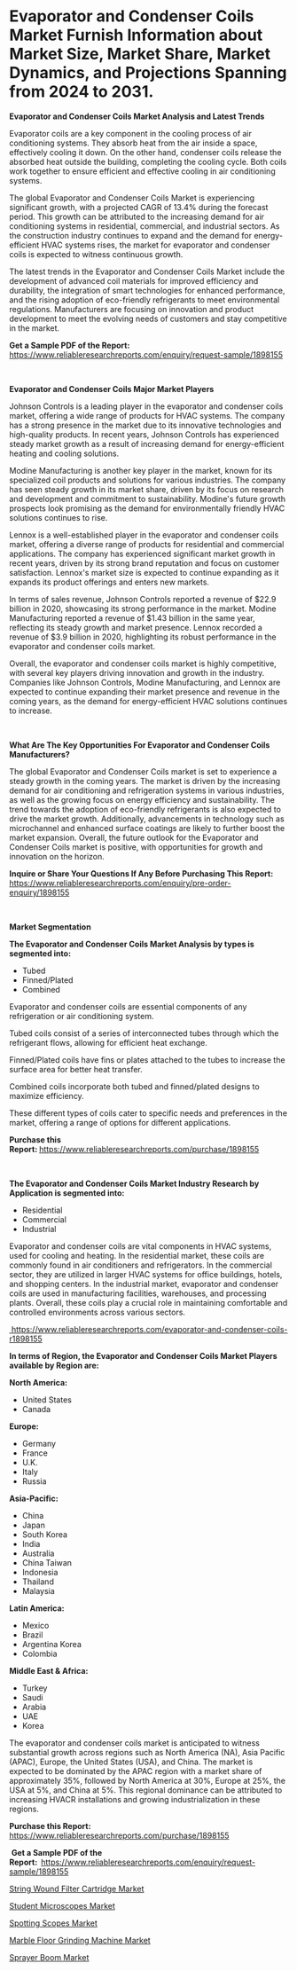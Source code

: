 <p><h1>Evaporator and Condenser Coils Market Furnish Information about Market Size, Market Share, Market Dynamics, and Projections Spanning from 2024 to 2031.</h1></p><p><strong>Evaporator and Condenser Coils Market Analysis and Latest Trends</strong></p>
<p><p>Evaporator coils are a key component in the cooling process of air conditioning systems. They absorb heat from the air inside a space, effectively cooling it down. On the other hand, condenser coils release the absorbed heat outside the building, completing the cooling cycle. Both coils work together to ensure efficient and effective cooling in air conditioning systems.</p><p>The global Evaporator and Condenser Coils Market is experiencing significant growth, with a projected CAGR of 13.4% during the forecast period. This growth can be attributed to the increasing demand for air conditioning systems in residential, commercial, and industrial sectors. As the construction industry continues to expand and the demand for energy-efficient HVAC systems rises, the market for evaporator and condenser coils is expected to witness continuous growth.</p><p>The latest trends in the Evaporator and Condenser Coils Market include the development of advanced coil materials for improved efficiency and durability, the integration of smart technologies for enhanced performance, and the rising adoption of eco-friendly refrigerants to meet environmental regulations. Manufacturers are focusing on innovation and product development to meet the evolving needs of customers and stay competitive in the market.</p></p>
<p><strong>Get a Sample PDF of the Report:&nbsp;</strong> <a href="https://www.reliableresearchreports.com/enquiry/request-sample/1898155">https://www.reliableresearchreports.com/enquiry/request-sample/1898155</a></p>
<p>&nbsp;</p>
<p><strong>Evaporator and Condenser Coils Major Market Players</strong></p>
<p><p>Johnson Controls is a leading player in the evaporator and condenser coils market, offering a wide range of products for HVAC systems. The company has a strong presence in the market due to its innovative technologies and high-quality products. In recent years, Johnson Controls has experienced steady market growth as a result of increasing demand for energy-efficient heating and cooling solutions.</p><p>Modine Manufacturing is another key player in the market, known for its specialized coil products and solutions for various industries. The company has seen steady growth in its market share, driven by its focus on research and development and commitment to sustainability. Modine's future growth prospects look promising as the demand for environmentally friendly HVAC solutions continues to rise.</p><p>Lennox is a well-established player in the evaporator and condenser coils market, offering a diverse range of products for residential and commercial applications. The company has experienced significant market growth in recent years, driven by its strong brand reputation and focus on customer satisfaction. Lennox's market size is expected to continue expanding as it expands its product offerings and enters new markets.</p><p>In terms of sales revenue, Johnson Controls reported a revenue of $22.9 billion in 2020, showcasing its strong performance in the market. Modine Manufacturing reported a revenue of $1.43 billion in the same year, reflecting its steady growth and market presence. Lennox recorded a revenue of $3.9 billion in 2020, highlighting its robust performance in the evaporator and condenser coils market.</p><p>Overall, the evaporator and condenser coils market is highly competitive, with several key players driving innovation and growth in the industry. Companies like Johnson Controls, Modine Manufacturing, and Lennox are expected to continue expanding their market presence and revenue in the coming years, as the demand for energy-efficient HVAC solutions continues to increase.</p></p>
<p>&nbsp;</p>
<p><strong>What Are The Key Opportunities For Evaporator and Condenser Coils Manufacturers?</strong></p>
<p><p>The global Evaporator and Condenser Coils market is set to experience a steady growth in the coming years. The market is driven by the increasing demand for air conditioning and refrigeration systems in various industries, as well as the growing focus on energy efficiency and sustainability. The trend towards the adoption of eco-friendly refrigerants is also expected to drive the market growth. Additionally, advancements in technology such as microchannel and enhanced surface coatings are likely to further boost the market expansion. Overall, the future outlook for the Evaporator and Condenser Coils market is positive, with opportunities for growth and innovation on the horizon.</p></p>
<p><strong>Inquire or Share Your Questions If Any Before Purchasing This Report:</strong> <a href="https://www.reliableresearchreports.com/enquiry/pre-order-enquiry/1898155">https://www.reliableresearchreports.com/enquiry/pre-order-enquiry/1898155</a></p>
<p>&nbsp;</p>
<p><strong>Market Segmentation</strong></p>
<p><strong>The Evaporator and Condenser Coils Market Analysis by types is segmented into:</strong></p>
<p><ul><li>Tubed</li><li>Finned/Plated</li><li>Combined</li></ul></p>
<p><p>Evaporator and condenser coils are essential components of any refrigeration or air conditioning system. </p><p>Tubed coils consist of a series of interconnected tubes through which the refrigerant flows, allowing for efficient heat exchange. </p><p>Finned/Plated coils have fins or plates attached to the tubes to increase the surface area for better heat transfer. </p><p>Combined coils incorporate both tubed and finned/plated designs to maximize efficiency. </p><p>These different types of coils cater to specific needs and preferences in the market, offering a range of options for different applications.</p></p>
<p><strong>Purchase this Report:&nbsp;</strong><a href="https://www.reliableresearchreports.com/purchase/1898155">https://www.reliableresearchreports.com/purchase/1898155</a></p>
<p>&nbsp;</p>
<p><strong>The Evaporator and Condenser Coils Market Industry Research by Application is segmented into:</strong></p>
<p><ul><li>Residential</li><li>Commercial</li><li>Industrial</li></ul></p>
<p><p>Evaporator and condenser coils are vital components in HVAC systems, used for cooling and heating. In the residential market, these coils are commonly found in air conditioners and refrigerators. In the commercial sector, they are utilized in larger HVAC systems for office buildings, hotels, and shopping centers. In the industrial market, evaporator and condenser coils are used in manufacturing facilities, warehouses, and processing plants. Overall, these coils play a crucial role in maintaining comfortable and controlled environments across various sectors.</p></p>
<p><a href="https://www.reliableresearchreports.com/evaporator-and-condenser-coils-r1898155">&nbsp;https://www.reliableresearchreports.com/evaporator-and-condenser-coils-r1898155</a></p>
<p><strong>In terms of Region, the Evaporator and Condenser Coils Market Players available by Region are:</strong></p>
<p>
    <p> <strong> North America: </strong>
        <ul>
            <li>United States</li>
            <li>Canada</li>
        </ul>
        </p> 
    <p> <strong> Europe: </strong>
        <ul>
            <li>Germany</li>
            <li>France</li>
            <li>U.K.</li>
            <li>Italy</li>
            <li>Russia</li>
        </ul>
        </p> 
    <p> <strong> Asia-Pacific: </strong>
        <ul>
            <li>China</li>
            <li>Japan</li>
            <li>South Korea</li>
            <li>India</li>
            <li>Australia</li>
            <li>China Taiwan</li>
            <li>Indonesia</li>
            <li>Thailand</li>
            <li>Malaysia</li>
        </ul>
        </p> 
    <p> <strong> Latin America: </strong>
        <ul>
            <li>Mexico</li>
            <li>Brazil</li>
            <li>Argentina Korea</li>
            <li>Colombia</li>
        </ul>
        </p> 
    <p> <strong> Middle East & Africa: </strong>
        <ul>
            <li>Turkey</li>
            <li>Saudi</li>
            <li>Arabia</li>
            <li>UAE</li>
            <li>Korea</li>
        </ul>
    </p>
    </p>
<p><p>The evaporator and condenser coils market is anticipated to witness substantial growth across regions such as North America (NA), Asia Pacific (APAC), Europe, the United States (USA), and China. The market is expected to be dominated by the APAC region with a market share of approximately 35%, followed by North America at 30%, Europe at 25%, the USA at 5%, and China at 5%. This regional dominance can be attributed to increasing HVACR installations and growing industrialization in these regions.</p></p>
<p><strong>Purchase this Report: </strong><a href="https://www.reliableresearchreports.com/purchase/1898155">https://www.reliableresearchreports.com/purchase/1898155</a></p>
<p>&nbsp;<strong>Get a Sample PDF of the Report:&nbsp;&nbsp;</strong><a href="https://www.reliableresearchreports.com/enquiry/request-sample/1898155">https://www.reliableresearchreports.com/enquiry/request-sample/1898155</a></p>
<p><strong></strong></p>
<p><p><a href="https://github.com/susanjprice2023/Market-Research-Report-List-2/blob/main/string-wound-filter-cartridge-market.md">String Wound Filter Cartridge Market</a></p><p><a href="https://github.com/prosalinda88/Market-Research-Report-List-5/blob/main/student-microscopes-market.md">Student Microscopes Market</a></p><p><a href="https://github.com/globismark/Market-Research-Report-List-4/blob/main/spotting-scopes-market.md">Spotting Scopes Market</a></p><p><a href="https://github.com/gcimaudf65/Market-Research-Report-List-2/blob/main/marble-floor-grinding-machine-market.md">Marble Floor Grinding Machine Market</a></p><p><a href="https://github.com/dmmanir420/Market-Research-Report-List-2/blob/main/sprayer-boom-market.md">Sprayer Boom Market</a></p></p>